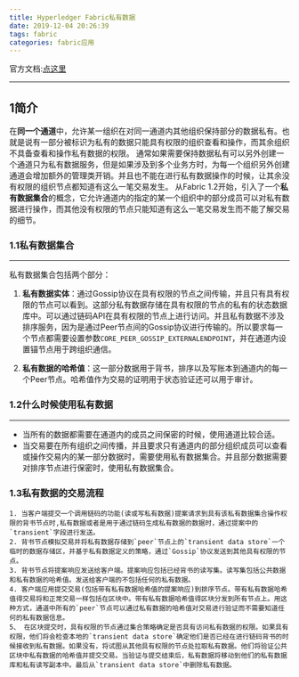 ```yaml
---
title: Hyperledger Fabric私有数据
date: 2019-12-04 20:26:39
tags: fabric
categories: fabric应用
---
```

官方文档:[点这里](https://hyperledger-fabric.readthedocs.io/en/latest/private-data/private-data.html)
* * *

## 1简介
在**同一个通道**中，允许某一组织在对同一通道内其他组织保持部分的数据私有。也就是说有一部分被标识为私有的数据只能具有权限的组织查看和操作，而其余组织不具备查看和操作私有数据的权限。
通常如果需要保持数据私有可以另外创建一个通道只为私有数据服务，但是如果涉及到多个业务方时，为每一个组织另外创建通道会增加额外的管理类开销。并且也不能在进行私有数据操作的时候，让其余没有权限的组织节点都知道有这么一笔交易发生。
从Fabric 1.2开始，引入了一个**私有数据集合**的概念，它允许通道内的指定的某一个组织中的部分成员可以对私有数据进行操作，而其他没有权限的节点只能知道有这么一笔交易发生而不能了解交易的细节。
### 1.1私有数据集合
* * *
私有数据集合包括两个部分：

1. **私有数据实体**：通过Gossip协议在具有权限的节点之间传输，并且只有具有权限的节点可以看到。这部分私有数据存储在具有权限的节点的私有的状态数据库中。可以通过链码API在具有权限的节点上进行访问。并且私有数据不涉及排序服务，因为是通过Peer节点间的Gossip协议进行传输的。所以要求每一个节点都需要设置参数`CORE_PEER_GOSSIP_EXTERNALENDPOINT`，并在通道内设置锚节点用于跨组织通信。

2. **私有数据的哈希值**：这一部分数据用于背书，排序以及写账本到通道内的每一个Peer节点。哈希值作为交易的证明用于状态验证还可以用于审计。

### 1.2什么时候使用私有数据
* * *

* 当所有的数据都需要在通道内的成员之间保密的时候，使用通道比较合适。
* 当交易要在所有组织之间传播，并且要求只有通道内的部分组织成员可以查看或操作交易内的某一部分数据时，需要使用私有数据集合。并且部分数据需要对排序节点进行保密时，使用私有数据集合。

### 1.3私有数据的交易流程

    1. 当客户端提交一个调用链码的功能(读或写私有数据)提案请求到具有该私有数据集合操作权限的背书节点时,私有数据或者是用于通过链码生成私有数据的数据时，通过提案中的`transient`字段进行发送。
    2. 背书节点模拟交易并将私有数据存储到`peer`节点上的`transient data store`一个临时的数据存储区，并基于私有数据定义的策略，通过`Gossip`协议发送到其他具有权限的节点。
    3. 背书节点将提案响应发送给客户端。提案响应包括已经背书的读写集。读写集包括公共数据和私有数据的哈希值。发送给客户端的不包括任何的私有数据。
    4. 客户端应用提交交易(包括带有私有数据哈希值的提案响应)到排序节点。带有私有数据哈希值得交易将和正常交易一样包括在区块中。带有私有数据哈希值得区块分发到所有节点上。用这种方式，通道中所有的`peer`节点可以通过私有数据的哈希值对交易进行验证而不需要知道任何的私有数据信息。
    5、 在区块提交时，具有权限的节点通过集合策略确定是否具有访问私有数据的权限。如果具有权限，他们将会检查本地的`transient data store`确定他们是否已经在进行链码背书的时候接收到私有数据。如果没有，将试图从其他具有权限的节点处拉取私有数据。他们将验证公共区块中私有数据的哈希值并提交交易。当验证与提交结束后，私有数据将移动到他们的私有数据库和私有读写副本中。最后从`transient data store`中删除私有数据。
    
    
